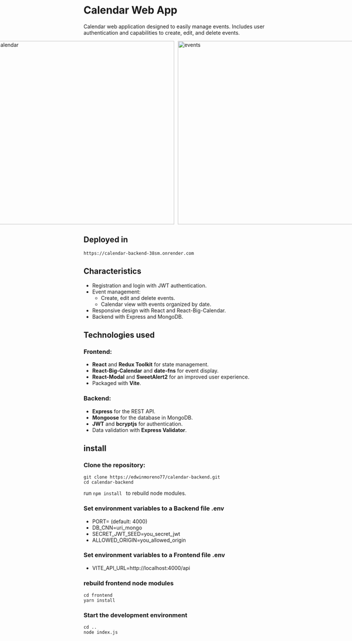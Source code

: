 # Calendar Web App

Calendar web application designed to easily manage events. Includes user authentication and capabilities to create, edit, and delete events.



<div style="display: flex; justify-content: center; gap: 10px;">
  <img src="https://github.com/edwinmoreno77/calendar-backend/blob/main/assets/calendar.gif" alt="calendar" width="500">
  <img src="https://github.com/edwinmoreno77/calendar-backend/blob/main/assets/calendarEvent.gif" alt="events" width="500">
</div>


## Deployed in

```
https://calendar-backend-38sm.onrender.com
```



## Characteristics

- Registration and login with JWT authentication.
- Event management:
  - Create, edit and delete events.
  - Calendar view with events organized by date.
- Responsive design with React and React-Big-Calendar.
- Backend with Express and MongoDB.

## Technologies used

### Frontend:
- **React** and **Redux Toolkit** for state management.
- **React-Big-Calendar** and **date-fns** for event display.
- **React-Modal** and **SweetAlert2** for an improved user experience.
- Packaged with **Vite**.

### Backend:
- **Express** for the REST API.
- **Mongoose** for the database in MongoDB.
- **JWT** and **bcryptjs** for authentication.
- Data validation with **Express Validator**.

## install

### Clone the repository:
```
git clone https://edwinmoreno77/calendar-backend.git
cd calendar-backend
```

run `npm install ` to rebuild node modules.

### Set environment variables to a Backend file .env

- PORT= (default: 4000)
- DB_CNN=uri_mongo
- SECRET_JWT_SEED=you_secret_jwt
- ALLOWED_ORIGIN=you_allowed_origin

### Set environment variables to a Frontend file .env

- VITE_API_URL=http://localhost:4000/api

### rebuild frontend node modules 

```
cd frontend
yarn install
```

### Start the development environment

```
cd ..
node index.js
```

